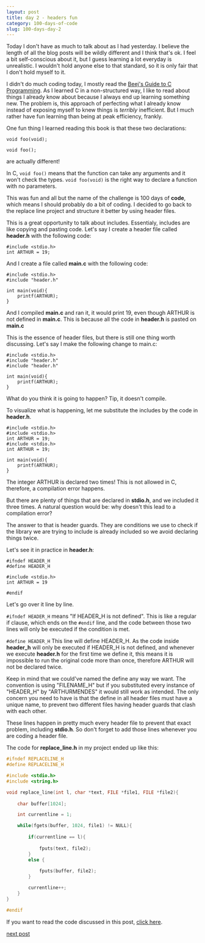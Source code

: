 ```yaml
---
layout: post
title: day 2 - headers fun 
category: 100-days-of-code
slug: 100-days-day-2
---
```


Today I don't have as much to talk about as I had yesterday. I believe the length of all the blog posts will be wildly different and I think that's ok. I feel a bit self-conscious about it, but I guess learning a lot everyday is unrealistic. I wouldn't hold anyone else to that standard, so it is only fair that I don't hold myself to it. 

I didn't do much coding today, I mostly read the [Beej's Guide to C Programming](https://beej.us/guide/bgc/). As I learned C in a non-structured way, I like to read about things I already know about because I always end up learning something new. The problem is, this approach of perfecting what I already know instead of exposing myself to knew things is *terribly* inefficient. But I much rather have fun learning than being at peak efficiency, frankly. 

One fun thing I learned reading this book is that these two declarations:

```
void foo(void);

void foo();
```

are actually different!

In C, ```void foo()``` means that the function can take any arguments and it won't check the types. ```void foo(void)``` is the right way to declare a function with no parameters.

This was fun and all but the name of the challenge is 100 days of **code**, which means I should probably do a bit of coding. I decided to go back to the replace line project and structure it better by using header files.

This is a great opportunity to talk about includes. Essentialy, includes are like copying and pasting code. Let's say I create a header file called **header.h** with the following code:

```
#include <stdio.h>
int ARTHUR = 19;
```

And I create a file called **main.c** with the following code:

```
#include <stdio.h>
#include "header.h"

int main(void){
    printf(ARTHUR);
}
```
And I compiled **main.c** and ran it, it would print 19, even though ARTHUR is not defined in **main.c**. This is because all the code in **header.h** is pasted on **main.c**

This is the essence of header files, but there is still one thing worth discussing. Let's say I make the following change to main.c:

```
#include <stdio.h>
#include "header.h"
#include "header.h"

int main(void){
    printf(ARTHUR);
}
```
What do you think it is going to happen? Tip, it doesn't compile. 

To visualize what is happening, let me substitute the includes by the code in **header.h**. 

```
#include <stdio.h>
#include <stdio.h>
int ARTHUR = 19;
#include <stdio.h>
int ARTHUR = 19;

int main(void){
    printf(ARTHUR);
}
```
The integer ARTHUR is declared two times! This is not allowed in C, therefore, a compilation error happens. 

But there are plenty of things that are declared in **stdio.h**, and we included it three times. A natural question would be: why doesn't this lead to a compilation error?

The answer to that is header guards. They are conditions we use to check if the library we are trying to include is already included so we avoid declaring things twice. 

Let's see it in practice in **header.h**:

```
#ifndef HEADER_H
#define HEADER_H

#include <stdio.h>
int ARTHUR = 19

#endif
```
Let's go over it line by line. 

```#ifndef HEADER_H``` means "If HEADER_H is not defined". This is like a regular if clause, which ends on the ```#endif``` line, and the code between those two lines will only be executed if the condition is met. 

```#define HEADER_H``` This line will define HEADER_H. As the code inside **header_h** will only be executed if HEADER_H is not defined, and whenever we execute **header.h** for the first time we define it, this means it is impossible to run the original code more than once, therefore ARTHUR will not be declared twice. 

Keep in mind that we could've named the define any way we want. The convention is using "FILENAME_H" but if you substituted every instance of "HEADER_H" by "ARTHURMENDES" it would still work as intended. The only concern you need to have is that the define in all header files must have a unique name, to prevent two different files having header guards that clash with each other. 

These lines happen in pretty much every header file to prevent that exact problem, including **stdio.h**. So don't forget to add those lines whenever you are coding a header file. 

The code for **replace_line.h** in my project ended up like this:

```c
#ifndef REPLACELINE_H
#define REPLACELINE_H

#include <stdio.h>
#include <string.h>

void replace_line(int l, char *text, FILE *file1, FILE *file2){
 
    char buffer[1024];

    int currentline = 1;

    while(fgets(buffer, 1024, file1) != NULL){
        
        if(currentline == l){
            
            fputs(text, file2);
        } 
        else {
        
            fputs(buffer, file2);
        }

        currentline++;
    }
}

#endif
```

If you want to read the code discussed in this post, [click here](https://github.com/ArthurAMP/c-files-practice).

[next post](/blog/100-days-day-3)


